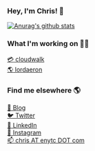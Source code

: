 ### Hey, I'm Chris! 👋

[![Anurag's github stats](https://github-readme-stats.vercel.app/api?username=chrisenytc&count_private=true&theme=dark)](https://github.com/chrisenytc)

### What I'm working on 👨‍💻

[:credit_card: cloudwalk](https://cloudwalk.io) <br>
[:earth_americas: lordaeron](https://github.com/lordaeronpbc) <br>

### Find me elsewhere 🌎

[🚀 Blog](https://chrisenytc.dev) <br>
[🐦 Twitter](https://twitter.com/chrisenytc) <br>
[💼 LinkedIn](https://www.linkedin.com/in/chrisenytc) <br>
[📸 Instagram](https://instagram.com/chrisenytc) <br>
[📫 chris AT enytc DOT com](mailto:chris@enytc.com)
